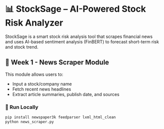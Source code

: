 # 📊 StockSage – AI-Powered Stock Risk Analyzer

StockSage is a smart stock risk analysis tool that scrapes financial news and uses AI-based sentiment analysis (FinBERT) to forecast short-term risk and stock trend.

## 🔹 Week 1 - News Scraper Module

This module allows users to:
- Input a stock/company name
- Fetch recent news headlines
- Extract article summaries, publish date, and sources

### 🚀 Run Locally
```bash
pip install newspaper3k feedparser lxml_html_clean
python news_scraper.py
